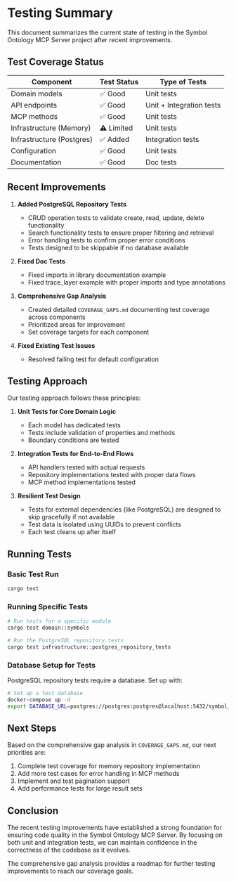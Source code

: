 # Testing Summary

This document summarizes the current state of testing in the Symbol Ontology MCP Server project after recent improvements.

## Test Coverage Status

| Component                 | Test Status | Type of Tests            |
| ------------------------- | ----------- | ------------------------ |
| Domain models             | ✅ Good     | Unit tests               |
| API endpoints             | ✅ Good     | Unit + Integration tests |
| MCP methods               | ✅ Good     | Unit tests               |
| Infrastructure (Memory)   | ⚠️ Limited  | Unit tests               |
| Infrastructure (Postgres) | ✅ Added    | Integration tests        |
| Configuration             | ✅ Good     | Unit tests               |
| Documentation             | ✅ Good     | Doc tests                |

## Recent Improvements

1. **Added PostgreSQL Repository Tests**

   - CRUD operation tests to validate create, read, update, delete functionality
   - Search functionality tests to ensure proper filtering and retrieval
   - Error handling tests to confirm proper error conditions
   - Tests designed to be skippable if no database available

2. **Fixed Doc Tests**

   - Fixed imports in library documentation example
   - Fixed trace_layer example with proper imports and type annotations

3. **Comprehensive Gap Analysis**

   - Created detailed `COVERAGE_GAPS.md` documenting test coverage across components
   - Prioritized areas for improvement
   - Set coverage targets for each component

4. **Fixed Existing Test Issues**
   - Resolved failing test for default configuration

## Testing Approach

Our testing approach follows these principles:

1. **Unit Tests for Core Domain Logic**

   - Each model has dedicated tests
   - Tests include validation of properties and methods
   - Boundary conditions are tested

2. **Integration Tests for End-to-End Flows**

   - API handlers tested with actual requests
   - Repository implementations tested with proper data flows
   - MCP method implementations tested

3. **Resilient Test Design**
   - Tests for external dependencies (like PostgreSQL) are designed to skip gracefully if not available
   - Test data is isolated using UUIDs to prevent conflicts
   - Each test cleans up after itself

## Running Tests

### Basic Test Run

```bash
cargo test
```

### Running Specific Tests

```bash
# Run tests for a specific module
cargo test domain::symbols

# Run the PostgreSQL repository tests
cargo test infrastructure::postgres_repository_tests
```

### Database Setup for Tests

PostgreSQL repository tests require a database. Set up with:

```bash
# Set up a test database
docker-compose up -d
export DATABASE_URL=postgres://postgres:postgres@localhost:5432/symbol_ontology_test
```

## Next Steps

Based on the comprehensive gap analysis in `COVERAGE_GAPS.md`, our next priorities are:

1. Complete test coverage for memory repository implementation
2. Add more test cases for error handling in MCP methods
3. Implement and test pagination support
4. Add performance tests for large result sets

## Conclusion

The recent testing improvements have established a strong foundation for ensuring code quality in the Symbol Ontology MCP Server. By focusing on both unit and integration tests, we can maintain confidence in the correctness of the codebase as it evolves.

The comprehensive gap analysis provides a roadmap for further testing improvements to reach our coverage goals.
